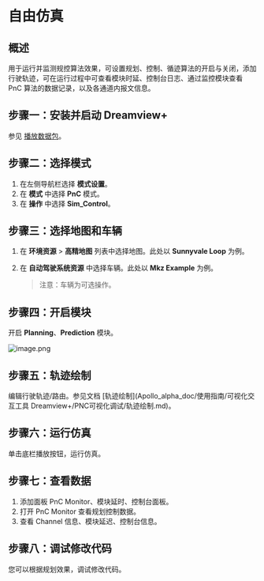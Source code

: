 # 自由仿真

## 概述

用于运行并监测规控算法效果，可设置规划、控制、循迹算法的开启与关闭，添加行驶轨迹，可在运行过程中可查看模块时延、控制台日志、通过监控模块查看 PnC 算法的数据记录，以及各通道内报文信息。

## 步骤一：安装并启动 Dreamview+

参见 [播放数据包](Apollo_alpha_doc/安装说明/软件包方式/快速上手/播放数据包.md)。

## 步骤二：选择模式

1. 在左侧导航栏选择 **模式设置**。
2. 在 **模式** 中选择 **PnC** 模式。
3. 在 **操作** 中选择 **Sim_Control**。

## 步骤三：选择地图和车辆

1. 在 **环境资源** > **高精地图** 列表中选择地图。此处以 **Sunnyvale Loop** 为例。
2. 在 **自动驾驶系统资源** 中选择车辆。此处以 **Mkz Example** 为例。

   > 注意：车辆为可选操作。

## 步骤四：开启模块

开启 **Planning**、**Prediction** 模块。

![image.png](https://bce.bdstatic.com/doc/Apollo-Homepage-Document/Apollo_alpha_doc/image_92a573f.png)

## 步骤五：轨迹绘制

编辑行驶轨迹/路由。参见文档 [轨迹绘制](Apollo_alpha_doc/使用指南/可视化交互工具 Dreamview+/PNC可视化调试/轨迹绘制.md)。

## 步骤六：运行仿真

单击底栏播放按钮，运行仿真。

## 步骤七：查看数据

1. 添加面板 PnC Monitor、模块延时、控制台面板。
2. 打开 PnC Monitor 查看规划控制数据。
3. 查看 Channel 信息、模块延迟、控制台信息。

## 步骤八：调试修改代码

您可以根据规划效果，调试修改代码。
